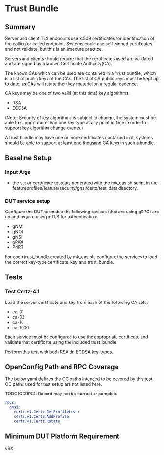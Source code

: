 # Trust Bundle

## Summary

Server and client TLS endpoints use x.509 certificates for
identification of the calling or called endpoint. Systems
could use self-signed certificates and not validate, but
this is an insecure practice.

Servers and clients should require that the certificates
used are validated and are signed by a known Certificate
Authority(CA).

The known CAs which can be used are contained in a
'trust bundle', which is a list of public keys of the CAs.
The list of CA public keys must be kept up to date, as
CAs will rotate their key material on a regular cadence.

CA keys may be one of two valid (at this time) key algorithms:

   * RSA
   * ECDSA

(Note: Security of key algorithms is subject to change, the
system must be able to support more than one key type at any
point in time in order to support key algorithm change events.)

A trust bundle may have one or more certificates contained in
it, systems should be able to support at least one thousand
CA keys in such a bundle.


## Baseline Setup

### Input Args

  * the set of certificate testdata generated with the mk_cas.sh
    script in the featureprofiles/feature/security/gnsi/certz/test_data
    directory.

### DUT service setup

Configure the DUT to enable the following sevices (that are using gRPC) are
up and require using mTLS for authentication:

  * gNMI
  * gNOI
  * gNSI
  * gRIBI
  * P4RT

For each trust_bundle created by mk_cas.sh, configure the
services to load the correct key-type certificate, key and
trust_bundle.

## Tests

### Test Certz-4.1

Load the server certificate and key from each of the following CA sets:
   * ca-01
   * ca-02
   * ca-10
   * ca-1000

Each service must be configured to use the appropriate certificate and validate
that certificate using the included trust_bundle.

Perform this test with both RSA dn ECDSA key-types.

## OpenConfig Path and RPC Coverage

The below yaml defines the OC paths intended to be covered by this test.  OC paths used for test setup are not listed here.

TODO(OCRPC): Record may not be correct or complete

```yaml
rpcs:
  gnsi:
    certz.v1.Certz.GetProfileList:
    certz.v1.Certz.AddProfile:
    certz.v1.Certz.Rotate:
```


## Minimum DUT Platform Requirement

vRX
